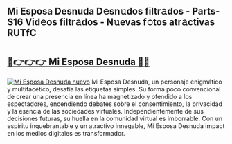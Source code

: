 ## Mi Esposa Desnuda D𝚎sn𝚞dos filtr𝚊dos - Parts-S16 Vid𝚎os filtr𝚊dos - N𝚞evas f𝚘tos atr𝚊ctivas RUTfC

# <h2><a href="http://mbe62wa.tromn.icu/?c=Mi+Esposa+Desnuda">🔗👉👉👉 Mi Esposa Desnuda 🔗🔗</a></h2>

[![Mi Esposa Desnuda nuevo](https://i.imgur.com/pEAQMta.gif)](http://mbe62wa.tromn.icu/?c=Mi+Esposa+Desnuda)
Mi Esposa Desnuda, un personaje enigmático y multifacético, desafía las etiquetas simples. Su forma poco convencional de crear una presencia en línea ha magnetizado y ofendido a los espectadores, encendiendo debates sobre el consentimiento, la privacidad y la esencia de las sociedades virtuales. Independientemente de sus decisiones futuras, su huella en la comunidad virtual es imborrable. Con un espíritu inquebrantable y un atractivo innegable, Mi Esposa Desnuda impact en los medios digitales es transformador.
